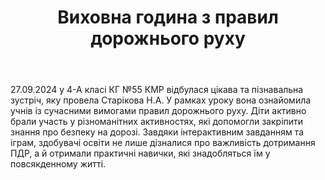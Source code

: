﻿---
title: Виховна година з правил дорожнього руху
---

27.09.2024 у 4-А класі КГ №55 КМР відбулася цікава та пізнавальна зустріч, яку провела Старікова Н.А. У рамках уроку вона ознайомила учнів із сучасними вимогами правил дорожнього руху. Діти активно брали участь у різноманітних активностях, які допомогли закріпити знання про безпеку на дорозі. Завдяки інтерактивним завданням та іграм, здобувачі освіти не лише дізналися про важливість дотримання ПДР, а й отримали практичні навички, які знадобляться їм у повсякденному житті.

<slideshow />
